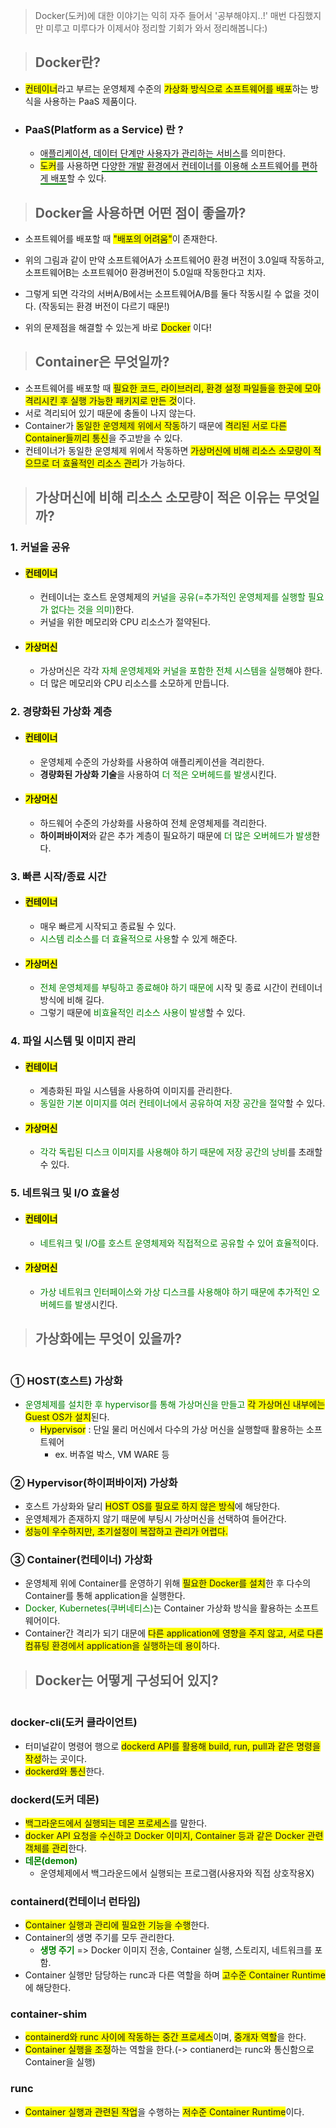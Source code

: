 <blockquote>
<p>Docker(도커)에 대한 이야기는 익히 자주 들어서 '공부해야지..!' 매번 다짐했지만 미루고 미루다가 이제서야 정리할 기회가 와서 정리해봅니다:) </p>
</blockquote>
<blockquote>
<h2 id="docker란">Docker란?</h2>
</blockquote>
<ul>
<li><span style="background-color: yellow;">컨테이너</span>라고 부르는 운영체제 수준의 <span style="background-color: yellow;">가상화 방식으로 소프트웨어를 배포</span>하는 방식을 사용하는 PaaS 제품이다.</li>
<li><h3 id="paasplatform-as-a-service-란-">PaaS(Platform as a Service) 란 ?</h3>
<ul>
<li><span style="border-bottom: 2px solid green;">애플리케이션, 데이터 단계만 사용자가 관리하는 서비스</span>를 의미한다.</li>
<li><span style="background-color: yellow;">도커</span>를 사용하면 <span style="border-bottom: 2px solid green;">다양한 개발 환경에서 컨테이너를 이용해 소프트웨어를 편하게 배포</span>할 수 있다.
<img alt="" src="https://velog.velcdn.com/images/gayeong39/post/99363290-900a-437e-8400-cdd068dafb28/image.png" /></li>
</ul>
</li>
</ul>
<blockquote>
<h2 id="docker을-사용하면-어떤-점이-좋을까">Docker을 사용하면 어떤 점이 좋을까?</h2>
</blockquote>
<ul>
<li><p>소프트웨어를 배포할 때 <span style="background-color: yellow;">&quot;배포의 어려움&quot;</span>이 존재한다.
<img alt="" src="https://velog.velcdn.com/images/gayeong39/post/8ffb6a58-bd49-4f67-97b7-7392e0d241d6/image.png" /></p>
</li>
<li><p>위의 그림과 같이 만약 소프트웨어A가 소프트웨어0 환경 버전이 3.0일때 작동하고, 소프트웨어B는 소프트웨어0 환경버전이 5.0일때 작동한다고 치자.</p>
</li>
<li><p>그렇게 되면 각각의 서버A/B에서는 소프트웨어A/B를 둘다 작동시킬 수 없을 것이다. (작동되는 환경 버전이 다르기 때문!)</p>
</li>
<li><p>위의 문제점을 해결할 수 있는게 바로 <span style="background-color: yellow;">Docker</span> 이다!
<img alt="" src="https://velog.velcdn.com/images/gayeong39/post/dfb22c8e-2c84-47a6-9830-1170216e566b/image.png" /></p>
</li>
</ul>
<blockquote>
<h2 id="container은-무엇일까">Container은 무엇일까?</h2>
</blockquote>
<ul>
<li>소프트웨어를 배포할 때 <span style="background-color: yellow;">필요한 코드, 라이브러리, 환경 설정 파일들을 한곳에 모아 격리시킨 후 실행 가능한 패키지로 만든 것</span>이다.</li>
<li>서로 격리되어 있기 때문에 충돌이 나지 않는다.</li>
<li>Container가 <span style="background-color: yellow;">동일한 운영체제 위에서 작동</span>하기 때문에 <span style="background-color: yellow;">격리된 서로 다른 Container들끼리 통신</span>을 주고받을 수 있다.</li>
<li>컨테이너가 동일한 운영체제 위에서 작동하면 <span style="background-color: yellow;">가상머신에 비해 리소스 소모량이 적으므로 더 효율적인 리소스 관리</span>가 가능하다.</li>
</ul>
<blockquote>
<h2 id="가상머신에-비해-리소스-소모량이-적은-이유는-무엇일까">가상머신에 비해 리소스 소모량이 적은 이유는 무엇일까?</h2>
</blockquote>
<h3 id="1-커널을-공유">1. 커널을 공유</h3>
<ul>
<li><h4 id="span-stylebackground-coloryellow컨테이너span"><span style="background-color: yellow;">컨테이너</span></h4>
<ul>
<li>컨테이너는 호스트 운영체제의 <span style="color: green;"> 커널을 공유(=추가적인 운영체제를 실행할 필요가 없다는 것을 의미)</span>한다.</li>
<li>커널을 위한 메모리와 CPU 리소스가 절약된다.</li>
</ul>
</li>
<li><h4 id="span-stylebackground-coloryellow가상머신span"><span style="background-color: yellow;">가상머신</span></h4>
<ul>
<li>가상머신은 각각 <span style="color: green;"> 자체 운영체제와 커널을 포함한 전체 시스템을 실행</span>해야 한다. </li>
<li>더 많은 메모리와 CPU 리소스를 소모하게 만듭니다.</li>
</ul>
</li>
</ul>
<h3 id="2-경량화된-가상화-계층">2. 경량화된 가상화 계층</h3>
<ul>
<li><h4 id="span-stylebackground-coloryellow컨테이너span-1"><span style="background-color: yellow;">컨테이너</span></h4>
<ul>
<li>운영체제 수준의 가상화를 사용하여 애플리케이션을 격리한다.</li>
<li><strong>경량화된 가상화 기술</strong>을 사용하여<span style="color: green;"> 더 적은 오버헤드를 발생</span>시킨다.</li>
</ul>
</li>
<li><h4 id="span-stylebackground-coloryellow가상머신span-1"><span style="background-color: yellow;">가상머신</span></h4>
<ul>
<li>하드웨어 수준의 가상화를 사용하여 전체 운영체제를 격리한다.</li>
<li><strong>하이퍼바이저</strong>와 같은 추가 계층이 필요하기 때문에 <span style="color: green;"> 더 많은 오버헤드가 발생</span>한다.</li>
</ul>
</li>
</ul>
<h3 id="3-빠른-시작종료-시간">3. 빠른 시작/종료 시간</h3>
<ul>
<li><h4 id="span-stylebackground-coloryellow컨테이너span-2"><span style="background-color: yellow;">컨테이너</span></h4>
<ul>
<li>매우 빠르게 시작되고 종료될 수 있다.</li>
<li><span style="color: green;"> 시스템 리소스를 더 효율적으로 사용</span>할 수 있게 해준다.</li>
</ul>
</li>
<li><h4 id="span-stylebackground-coloryellow가상머신span-2"><span style="background-color: yellow;">가상머신</span></h4>
<ul>
<li><span style="color: green;">전체 운영체제를 부팅하고 종료해야 하기 때문에</span> 시작 및 종료 시간이 컨테이너 방식에 비해 길다. </li>
<li>그렇기 때문에 <span style="color: green;">비효율적인 리소스 사용이 발생</span>할 수 있다.</li>
</ul>
</li>
</ul>
<h3 id="4-파일-시스템-및-이미지-관리">4. 파일 시스템 및 이미지 관리</h3>
<ul>
<li><h4 id="span-stylebackground-coloryellow컨테이너span-3"><span style="background-color: yellow;">컨테이너</span></h4>
<ul>
<li>계층화된 파일 시스템을 사용하여 이미지를 관리한다. </li>
<li><span style="color: green;">동일한 기본 이미지를 여러 컨테이너에서 공유하여 저장 공간을 절약</span>할 수 있다.</li>
</ul>
</li>
<li><h4 id="span-stylebackground-coloryellow가상머신span-3"><span style="background-color: yellow;">가상머신</span></h4>
<ul>
<li><span style="color: green;">각각 독립된 디스크 이미지를 사용해야 하기 때문에 저장 공간의 낭비</span>를 초래할 수 있다.</li>
</ul>
</li>
</ul>
<h3 id="5-네트워크-및-io-효율성">5. 네트워크 및 I/O 효율성</h3>
<ul>
<li><h4 id="span-stylebackground-coloryellow컨테이너span-4"><span style="background-color: yellow;">컨테이너</span></h4>
<ul>
<li><span style="color: green;">네트워크 및 I/O를 호스트 운영체제와 직접적으로 공유할 수 있어 효율적</span>이다. </li>
</ul>
</li>
<li><h4 id="span-stylebackground-coloryellow가상머신span-4"><span style="background-color: yellow;">가상머신</span></h4>
<ul>
<li><span style="color: green;">가상 네트워크 인터페이스와 가상 디스크를 사용해야 하기 때문에 추가적인 오버헤드를 발생</span>시킨다.</li>
</ul>
</li>
</ul>
<blockquote>
<h2 id="가상화에는-무엇이-있을까">가상화에는 무엇이 있을까?</h2>
</blockquote>
<p><img alt="" src="https://velog.velcdn.com/images/gayeong39/post/ccf08075-2130-479c-873a-7319733325db/image.png" /></p>
<h3 id="①-host호스트-가상화">① HOST(호스트) 가상화</h3>
<ul>
<li><span style="color: green;">운영체제를 설치한 후 hypervisor를 통해 가상머신을 만들고</span> <span style="background-color: yellow;">각 가상머신 내부에는 Guest OS가 설치</span>된다. <ul>
<li><span style="background-color: yellow;">Hypervisor</span> : 단일 물리 머신에서 다수의 가상 머신을 실행할때 활용하는 소프트웨어<ul>
<li>ex. 버츄얼 박스, VM WARE 등</li>
</ul>
</li>
</ul>
</li>
</ul>
<h3 id="②-hypervisor하이퍼바이저-가상화">② Hypervisor(하이퍼바이저) 가상화</h3>
<ul>
<li>호스트 가상화와 달리 <span style="background-color: yellow;">HOST OS를 필요로 하지 않은 방식</span>에 해당한다.</li>
<li>운영체제가 존재하지 않기 때문에 부팅시 가상머신을 선택하여 들어간다.</li>
<li><span style="background-color: yellow;">성능이 우수하지만, 초기설정이 복잡하고 관리가 어렵다.</span></li>
</ul>
<h3 id="③-container컨테이너-가상화">③ Container(컨테이너) 가상화</h3>
<ul>
<li>운영체제 위에 Container를 운영하기 위해 <span style="background-color: yellow;">필요한 Docker를 설치</span>한 후 다수의 Container를 통해 application을 실행한다.</li>
<li><span style="color: green;">Docker, Kubernetes(쿠버네티스)</span>는 Container 가상화 방식을 활용하는 소프트웨어이다.</li>
<li>Container간 격리가 되기 대문에 <span style="background-color: yellow;">다른 application에 영향을 주지 않고, 서로 다른 컴퓨팅 환경에서 application을 실행하는데 용이</span>하다.</li>
</ul>
<blockquote>
<h2 id="docker는-어떻게-구성되어-있지">Docker는 어떻게 구성되어 있지?</h2>
</blockquote>
<p><img alt="" src="https://velog.velcdn.com/images/gayeong39/post/83da9b67-134b-4b10-a589-614b24ffe7a6/image.png" /></p>
<h3 id="docker-cli도커-클라이언트">docker-cli(도커 클라이언트)</h3>
<ul>
<li>터미널같이 명령어 행으로 <span style="background-color: yellow;">dockerd API를 활용해 build, run, pull과 같은 명령을 작성</span>하는 곳이다.</li>
<li><span style="background-color: yellow;">dockerd와 통신</span>한다.</li>
</ul>
<h3 id="dockerd도커-데몬">dockerd(도커 데몬)</h3>
<ul>
<li><span style="background-color: yellow;">백그라운드에서 실행되는 데몬 프로세스</span>를 말한다.</li>
<li><span style="background-color: yellow;">docker API 요청을 수신하고 Docker 이미지, Container 등과 같은 Docker 관련 객체를 관리</span>한다.</li>
<li><span style="color: green;"><strong>데몬(demon)</strong></span><ul>
<li>운영체제에서 백그라운드에서 실행되는 프로그램(사용자와 직접 상호작용X)</li>
</ul>
</li>
</ul>
<h3 id="containerd컨테이너-런타임">containerd(컨테이너 런타임)</h3>
<ul>
<li><span style="background-color: yellow;">Container 실행과 관리에 필요한 기능을 수행</span>한다.</li>
<li>Container의 생명 주기를 모두 관리한다. <ul>
<li><span style="color: green;"><strong>생명 주기</strong></span> =&gt; Docker 이미지 전송, Container 실행, 스토리지, 네트워크를 포함.</li>
</ul>
</li>
<li>Container 실행만 담당하는 runc과 다른 역할을 하며 <span style="background-color: yellow;">고수준 Container Runtime</span>에 해당한다.</li>
</ul>
<h3 id="container-shim">container-shim</h3>
<ul>
<li><span style="background-color: yellow;">containerd와 runc 사이에 작동하는 중간 프로세스</span>이며, <span style="background-color: yellow;">중개자 역할</span>을 한다.</li>
<li><span style="background-color: yellow;">Container 실행을 조정</span>하는 역할을 한다.(-&gt; contianerd는 runc와 통신함으로 Container을 실행)</li>
</ul>
<h3 id="runc">runc</h3>
<ul>
<li><span style="background-color: yellow;">Container 실행과 관련된 작업</span>을 수행하는 <span style="background-color: yellow;">저수준 Container Runtime</span>이다.</li>
</ul>